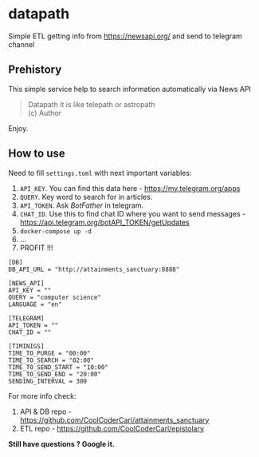 # datapath
Simple ETL getting info from https://newsapi.org/ and send to telegram channel

## Prehistory
This simple service help to search information automatically via News API

> Datapath it is like telepath or astropath  
> (c) Author

Enjoy.

## How to use
Need to fill `settings.toml` with next important variables:
1) `API_KEY`. You can find this data here - https://my.telegram.org/apps
2) `QUERY`. Key word to search for in articles.
3) `API_TOKEN`. Ask *BotFather* in telegram.
4) `CHAT_ID`. Use this to find chat ID where you want to send messages - https://api.telegram.org/botAPI_TOKEN/getUpdates
5) `docker-compose up -d`
6) ...
7) PROFIT !!!

```
[DB]
DB_API_URL = "http://attainments_sanctuary:8888"

[NEWS_API]
API_KEY = ""
QUERY = "computer science"
LANGUAGE = "en"

[TELEGRAM]
API_TOKEN = ""
CHAT_ID = ""

[TIMINIGS]
TIME_TO_PURGE = "00:00"
TIME_TO_SEARCH = "02:00"
TIME_TO_SEND_START = "10:00"
TIME_TO_SEND_END = "20:00"
SENDING_INTERVAL = 300
```

For more info check:
1) API & DB repo - https://github.com/CoolCoderCarl/attainments_sanctuary  
2) ETL repo - https://github.com/CoolCoderCarl/epistolary

**Still have questions ? Google it.**